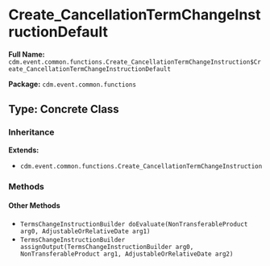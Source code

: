 # Create_CancellationTermChangeInstructionDefault

**Full Name:** `cdm.event.common.functions.Create_CancellationTermChangeInstruction$Create_CancellationTermChangeInstructionDefault`

**Package:** `cdm.event.common.functions`

## Type: Concrete Class

### Inheritance

**Extends:**
- `cdm.event.common.functions.Create_CancellationTermChangeInstruction`

### Methods

#### Other Methods

- `TermsChangeInstructionBuilder doEvaluate(NonTransferableProduct arg0, AdjustableOrRelativeDate arg1)`
- `TermsChangeInstructionBuilder assignOutput(TermsChangeInstructionBuilder arg0, NonTransferableProduct arg1, AdjustableOrRelativeDate arg2)`

